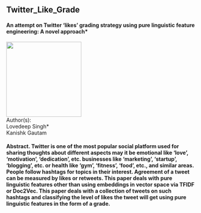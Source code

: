 ## Twitter_Like_Grade
#### An attempt on Twitter ‘likes’ grading strategy using pure linguistic feature engineering: A novel approach*

<img src="https://qqsumo.com/blog/wp-content/uploads/2018/08/buy-twitter-likes-1.jpg" width = 200> 
</br>
Author(s):
</br>
Lovedeep Singh*
</br>
Kanishk Gautam

#### Abstract. Twitter is one of the most popular social platform used for sharing thoughts about different aspects may it be emotional like ‘love’, ‘motivation’, ‘dedication’, etc. businesses like ‘marketing’, ‘startup’, ‘blogging’, etc. or health like ‘gym’, ‘fitness’, ‘food’, etc., and similar areas. People follow hashtags for topics in their interest. Agreement of a tweet can be measured by likes or retweets. This paper deals with pure linguistic features other than using embeddings in vector space via TFIDF or Doc2Vec. This paper deals with a collection of tweets on such hashtags and classifying the level of likes the tweet will get using pure linguistic features in the form of a grade.
